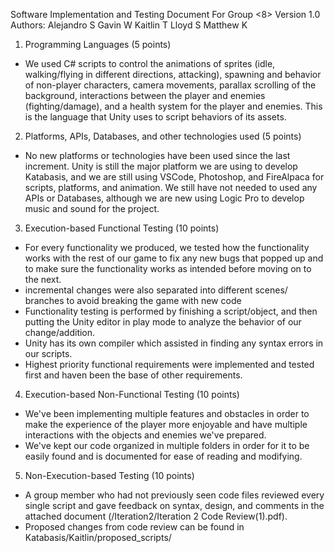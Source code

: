 Software Implementation and Testing 
Document 
For
Group <8>
Version 1.0
Authors: 
Alejandro S
Gavin W
Kaitlin T
Lloyd S
Matthew K
1. Programming Languages (5 points)
- We used C# scripts to control the animations of sprites (idle, walking/flying in different directions, attacking), spawning and behavior of non-player characters, camera movements, parallax scrolling of the background, interactions between the player and enemies (fighting/damage), and a health system for the player and enemies. This is the language that Unity uses to script behaviors of its assets.

2. Platforms, APIs, Databases, and other technologies used (5 points)
- No new platforms or technologies have been used since the last increment. Unity is still the major platform we are using to develop Katabasis, and we are still using VSCode, Photoshop, and FireAlpaca for scripts, platforms, and animation. We still have not needed to used any APIs or Databases, although we are new using Logic Pro to develop music and sound for the project.
 
3. Execution-based Functional Testing (10 points)
- For every functionality we produced, we tested how the functionality works with the rest of our game to fix any new bugs that popped up and to make sure the functionality works as intended before moving on to the next.
- incremental changes were also separated into different scenes/ branches to avoid breaking the game with new code
- Functionality testing is performed by finishing a script/object, and then putting the Unity editor in play mode to analyze the behavior of our change/addition.
- Unity has its own compiler which assisted in finding any syntax errors in our scripts.
- Highest priority functional requirements were implemented and tested first and haven been the base of other requirements.

4. Execution-based Non-Functional Testing (10 points)
- We've been implementing multiple features and obstacles in order to make the experience of the player more enjoyable and have multiple interactions with the objects and enemies we've prepared.
- We've kept our code organized in multiple folders in order for it to be easily found and is documented for ease of reading and modifying.

5. Non-Execution-based Testing (10 points)
- A group member who had not previously seen code files reviewed every single script and gave feedback on syntax, design, and comments in the attached document (/Iteration2/Iteration 2 Code Review(1).pdf).
- Proposed changes from code review can be found in Katabasis/Kaitlin/proposed_scripts/
